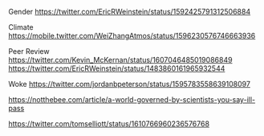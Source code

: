 Gender
    <https://twitter.com/EricRWeinstein/status/1592425791312506884>

Climate
    <https://mobile.twitter.com/WeiZhangAtmos/status/1596230576746663936>

Peer Review
    <https://twitter.com/Kevin_McKernan/status/1607046485019086849>
    <https://twitter.com/EricRWeinstein/status/1483860161965932544>

Woke
    <https://twitter.com/jordanbpeterson/status/1595783558639108097>

<https://notthebee.com/article/a-world-governed-by-scientists-you-say-ill-pass>

<https://twitter.com/tomselliott/status/1610766960236576768>

